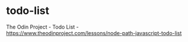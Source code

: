 # todo-list
The Odin Project - Todo List - https://www.theodinproject.com/lessons/node-path-javascript-todo-list
